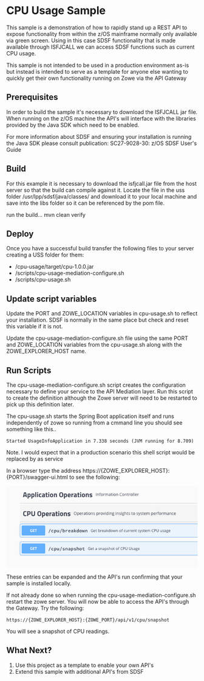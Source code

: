 # CPU Usage Sample

This sample is a demonstration of how to rapidly stand up a REST API to expose functionality from within the z/OS mainframe normally only available via green screen. Using in this case SDSF functionality that is made available through ISFJCALL we can access SDSF functions such as current CPU usage.

This sample is not intended to be used in a production environment as-is but instead is intended to serve as a template for anyone else wanting to quickly get their own functionality running on Zowe via the API Gateway

## Prerequisites

In order to build the sample it's necessary to download the ISFJCALL jar file. When running on the z/OS machine the API's will interface with the libraries provided by the Java SDK which need to be enabled.  

For more information about SDSF and ensuring your installation is running the Java SDK please consult publication: SC27-9028-30: z/OS SDSF User's Guide

## Build

For this example it is necessary to download the isfjcall.jar file from the host server so that the build can compile against it. Locate the file in the uss folder /usr/lpp/sdsf/java/classes/ and download it to your local machine and save  into the libs folder so it can be referenced by the pom file.

run the build...
mvn clean verify

## Deploy

Once you have a successful build transfer the following files to your server creating a USS folder for them:

- /cpu-usage/target/cpu-1.0.0.jar
- /scripts/cpu-usage-mediation-configure.sh
- /scripts/cpu-usage.sh

## Update script variables

Update the PORT and ZOWE_LOCATION variables in cpu-usage.sh to reflect your installation. SDSF is normally in the same place but check and reset this variable if it is not.

Update the cpu-usage-mediation-configure.sh file using the same PORT and ZOWE_LOCATION variables from the cpu-usage.sh along with the ZOWE_EXPLORER_HOST name.

## Run Scripts

The cpu-usage-mediation-configure.sh script creates the configuration necessary to define your service to the API Mediation layer. Run this script to create the definition although the Zowe server will need to be restarted to pick up this definition later.

The cpu-usage.sh starts the Spring Boot application itself and runs independently of zowe so running from a cmmand line you should see something like this.. 

```
Started UsageInfoApplication in 7.338 seconds (JVM running for 8.709)
```

Note. I would expect that in a production scenario this shell script would be replaced by as service

In a browser type the address https://{ZOWE_EXPLORER_HOST}:{PORT}/swagger-ui.html to see the following:

![swagger](images/swagger.png)

These entries can be expanded and the API's run confirming that your sample is installed locally. 

If not already done so when running the cpu-usage-mediation-configure.sh restart the zowe server. 
You will now be able to access the API's through the Gateway. Try the following:

```
https://{ZOWE_EXPLORER_HOST}:{ZOWE_PORT}/api/v1/cpu/snapshot
```

You will see a snapshot of CPU readings.

## What Next?

1. Use this project as a template to enable your own API's
2. Extend this sample with additional API's from SDSF
